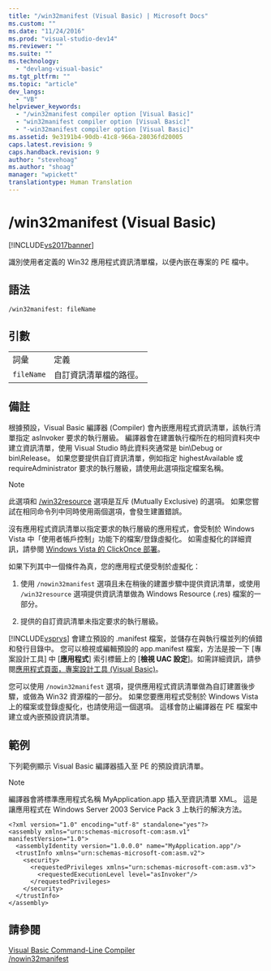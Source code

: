 ```yaml
---
title: "/win32manifest (Visual Basic) | Microsoft Docs"
ms.custom: ""
ms.date: "11/24/2016"
ms.prod: "visual-studio-dev14"
ms.reviewer: ""
ms.suite: ""
ms.technology: 
  - "devlang-visual-basic"
ms.tgt_pltfrm: ""
ms.topic: "article"
dev_langs: 
  - "VB"
helpviewer_keywords: 
  - "/win32manifest compiler option [Visual Basic]"
  - "win32manifest compiler option [Visual Basic]"
  - "-win32manifest compiler option [Visual Basic]"
ms.assetid: 9e3191b4-90db-41c8-966a-28036fd20005
caps.latest.revision: 9
caps.handback.revision: 9
author: "stevehoag"
ms.author: "shoag"
manager: "wpickett"
translationtype: Human Translation
---
```

# /win32manifest (Visual Basic)
[!INCLUDE[vs2017banner](../../../csharp/includes/vs2017banner.md)]

識別使用者定義的 Win32 應用程式資訊清單檔，以便內嵌在專案的 PE 檔中。  
  
## 語法  
  
```  
/win32manifest: fileName  
```  
  
## 引數  
  
|||  
|-|-|  
|詞彙|定義|  
|`fileName`|自訂資訊清單檔的路徑。|  
  
## 備註  
 根據預設，Visual Basic 編譯器 \(Compiler\) 會內嵌應用程式資訊清單，該執行清單指定 asInvoker 要求的執行層級。  編譯器會在建置執行檔所在的相同資料夾中建立資訊清單，使用 Visual Studio 時此資料夾通常是 bin\\Debug or bin\\Release。  如果您要提供自訂資訊清單，例如指定 highestAvailable 或 requireAdministrator 要求的執行層級，請使用此選項指定檔案名稱。  
  
> [!NOTE]
>  此選項和 [\/win32resource](../../../visual-basic/reference/command-line-compiler/win32resource.md) 選項是互斥 \(Mutually Exclusive\) 的選項。  如果您嘗試在相同命令列中同時使用兩個選項，會發生建置錯誤。  
  
 沒有應用程式資訊清單以指定要求的執行層級的應用程式，會受制於 Windows Vista 中「使用者帳戶控制」功能下的檔案\/登錄虛擬化。  如需虛擬化的詳細資訊，請參閱 [Windows Vista 的 ClickOnce 部署](/visual-studio/deployment/clickonce-deployment-on-windows-vista)。  
  
 如果下列其中一個條件為真，您的應用程式便受制於虛擬化：  
  
1.  使用 `/nowin32manifest` 選項且未在稍後的建置步驟中提供資訊清單，或使用 `/win32resource` 選項提供資訊清單做為 Windows Resource \(.res\) 檔案的一部分。  
  
2.  提供的自訂資訊清單未指定要求的執行層級。  
  
 [!INCLUDE[vsprvs](../../../csharp/includes/vsprvs_md.md)] 會建立預設的 .manifest 檔案，並儲存在與執行檔並列的偵錯和發行目錄中。  您可以檢視或編輯預設的 app.manifest 檔案，方法是按一下 \[專案設計工具\] 中 \[**應用程式**\] 索引標籤上的 \[**檢視 UAC 設定**\]。如需詳細資訊，請參閱[應用程式頁面，專案設計工具 \(Visual Basic\)](/visual-studio/ide/reference/application-page-project-designer-visual-basic)。  
  
 您可以使用 `/nowin32manifest` 選項，提供應用程式資訊清單做為自訂建置後步驟，或做為 Win32 資源檔的一部分。  如果您要應用程式受制於 Windows Vista 上的檔案或登錄虛擬化，也請使用這一個選項。  這樣會防止編譯器在 PE 檔案中建立或內嵌預設資訊清單。  
  
## 範例  
 下列範例顯示 Visual Basic 編譯器插入至 PE 的預設資訊清單。  
  
> [!NOTE]
>  編譯器會將標準應用程式名稱 MyApplication.app 插入至資訊清單 XML。  這是讓應用程式在 Windows Server 2003 Service Pack 3 上執行的解決方法。  
  
```  
<?xml version="1.0" encoding="utf-8" standalone="yes"?>  
<assembly xmlns="urn:schemas-microsoft-com:asm.v1" manifestVersion="1.0">  
  <assemblyIdentity version="1.0.0.0" name="MyApplication.app"/>  
  <trustInfo xmlns="urn:schemas-microsoft-com:asm.v2">  
    <security>  
      <requestedPrivileges xmlns="urn:schemas-microsoft-com:asm.v3">  
        <requestedExecutionLevel level="asInvoker"/>  
      </requestedPrivileges>  
    </security>  
  </trustInfo>  
</assembly>  
```  
  
## 請參閱  
 [Visual Basic Command\-Line Compiler](../../../visual-basic/reference/command-line-compiler/index.md)   
 [\/nowin32manifest](../../../visual-basic/reference/command-line-compiler/nowin32manifest.md)